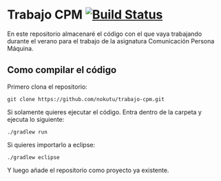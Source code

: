 # Trabajo CPM [![Build Status](http://104.131.14.80:8080/buildStatus/icon?job=trabajo-cpm)](http://104.131.14.80:8080/job/trabajo-cpm/)

En este repositorio almacenaré el código con el que vaya trabajando durante el verano para el trabajo de la asignatura Comunicación Persona Máquina.

## Como compilar el código
Primero clona el repositorio:
```
git clone https://github.com/nokutu/trabajo-cpm.git
```
Si solamente quieres ejecutar el código. Entra dentro de la carpeta y ejecuta lo siguiente:
```
./gradlew run
```
Si quieres importarlo a eclipse:
```
./gradlew eclipse
```
Y luego añade el repositorio como proyecto ya existente.
